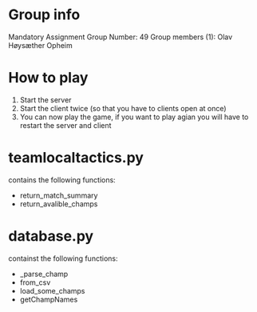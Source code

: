 # Group info
Mandatory Assignment Group Number: 49
Group members (1): Olav Høysæther Opheim

# How to play
1. Start the server
2. Start the client twice (so that you have to clients open at once)
3. You can now play the game, if you want to play agian you will have to restart the server and client

# teamlocaltactics.py
contains the following functions:
- return_match_summary
- return_avalible_champs

# database.py
containst the following functions:
- _parse_champ
- from_csv
- load_some_champs
- getChampNames



